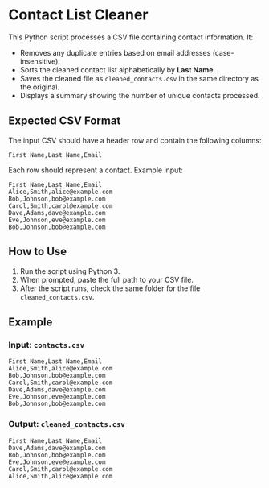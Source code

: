 # Contact List Cleaner

This Python script processes a CSV file containing contact information. It:

- Removes any duplicate entries based on email addresses (case-insensitive).
- Sorts the cleaned contact list alphabetically by **Last Name**.
- Saves the cleaned file as `cleaned_contacts.csv` in the same directory as the original.
- Displays a summary showing the number of unique contacts processed.

## Expected CSV Format

The input CSV should have a header row and contain the following columns:

```
First Name,Last Name,Email
```

Each row should represent a contact. Example input:

```
First Name,Last Name,Email
Alice,Smith,alice@example.com
Bob,Johnson,bob@example.com
Carol,Smith,carol@example.com
Dave,Adams,dave@example.com
Eve,Johnson,eve@example.com
Bob,Johnson,bob@example.com
```

## How to Use

1. Run the script using Python 3.
2. When prompted, paste the full path to your CSV file.
3. After the script runs, check the same folder for the file `cleaned_contacts.csv`.

## Example

### Input: `contacts.csv`

```
First Name,Last Name,Email
Alice,Smith,alice@example.com
Bob,Johnson,bob@example.com
Carol,Smith,carol@example.com
Dave,Adams,dave@example.com
Eve,Johnson,eve@example.com
Bob,Johnson,bob@example.com
```

### Output: `cleaned_contacts.csv`

```
First Name,Last Name,Email
Dave,Adams,dave@example.com
Bob,Johnson,bob@example.com
Eve,Johnson,eve@example.com
Carol,Smith,carol@example.com
Alice,Smith,alice@example.com
```
